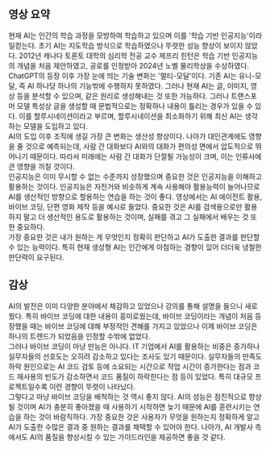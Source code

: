 ## 영상 요약  
  현재 AI는 인간의 학습 과정을 모방하여 학습하고 있으며 이를 '학습 기반 인공지능'이라 일컫는다. 초기 AI는 지도학습 방식으로 학습하였으나 뚜렷한 성능 향상이 보이지 않았다. 2012년 캐나다 토론토 대학의 심리학 전공 교수 제프리 힌턴은 학습 기반 인공지능의 개념을 처음 제안하였고, 공로를 인정받아 2024년 노벨 물리학상을 수상하였다.  
  ChatGPT의 등장 이후 가장 눈에 띄는 기술 변화는 '멀티-모달'이다. 기존 AI는 유니-모달, 즉 AI 하나당 하나의 기능밖에 수행하지 못하였다. 그러나 현재 AI는 글, 이미지, 영상 등을 분석할 수 있으며, 같은 원리로 생성해내는 것 또한 가능하다. 그러나 트랜스포머 모델 특성상 글을 생성할 때 문법적으로는 정확하나 내용이 틀리는 경우가 있을 수 있다. 이를 할루시네이션이라고 부르며, 할루시네이션을 최소화하기 위해 최신 AI는 생각하는 모델을 도입하고 있다.  
  AI의 도입 이후 조직에 생길 가장 큰 변화는 생산성 향상이다. 나아가 대인관계에도 영향을 줄 것으로 예측되는데, 사람 간 대화보다 AI와의 대화가 편의성 면에서 압도적으로 뛰어나기 때문이다. 따라서 미래에는 사람 간 대화가 단절될 가능성이 크며, 이는 인류사에 큰 영향을 끼칠 것이다.  
  인공지능은 이미 무시할 수 없는 수준까지 성장했으며 중요한 것은 인공지능을 이해하고 활용하는 것이다. 인공지능은 자전거와 비슷하게 계속 사용해야 활용능력이 늘어나므로 AI를 생산적인 방향으로 할용하는 연습을 하는 것이 좋다. 영상에서는 AI 에이전트 활용, 바이브 코딩, 단편 영화 제작 등을 예시로 들었다. 중요한 것은 AI를 검색용으로만 활용하지 말고 더 생산적인 용도로 활용하는 것이며, 실패를 겪고 그 실패에서 배우는 것 또한 중요하다.  
  가장 중요한 것은 내가 원하는 게 무엇인지 정확히 판단하고 AI가 도출한 결과를 판단할 수 있는 능력이다. 특히 현재 생성형 AI는 인간에게 아첨하는 경향이 있어 더더욱 냉철한 판단력이 요구된다.  
## 감상
  AI의 발전은 이미 다양한 분야에서 체감하고 있었으나 강의를 통해 설명을 들으니 새로웠다. 특히 바이브 코딩에 대한 내용이 흥미로웠는데, 바이브 코딩이라는 개념이 처음 등장했을 때는 바이브 코딩에 대해 부정적인 견해를 가지고 있었으나 이제 바이브 코딩은 하나의 트렌드가 되었음을 인정할 수밖에 없었다.  
  그러나 바이브 코딩이 마냥 만능은 아니다. IT 기업에서 AI를 활용하는 비중은 증가하나 실무자들의 선호도는 오히려 감소하고 있다는 조사도 있기 때문이다. 실무자들의 만족도 하락 원인으로는 AI 코드 검토 등에 소요되는 시간으로 작업 시간이 증가한다는 점과 코드 재사용의 빈도가 감소하면서 코드 품질이 하락한다는 점 등이 있었다. 특히 대규모 프로젝트일수록 이런 경향이 뚜렷이 나타났다.  
  그렇다고 마냥 바이브 코딩을 배척하는 것 역시 좋지 않다. AI의 성능은 점진적으로 향상될 것이며 AI가 충분히 좋아졌을 때 사용하기 시작하면 늦기 때문에 AI를 훈련시키는 연습을 하는 것이 바람직하다. 가장 중요한 것은 사용자가 무엇을 원하는지 정확하게 알고 AI가 도출한 수많은 결과 중 원하는 결과를 채택할 수 있어야 한다. 나아가, AI 개발사 측에서도 AI의 품질을 향상시킬 수 있는 가이드라인을 제공하면 좋을 것 같다.
